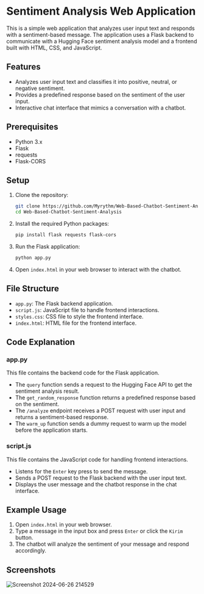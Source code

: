 # Sentiment Analysis Web Application

This is a simple web application that analyzes user input text and responds with a sentiment-based message. The application uses a Flask backend to communicate with a Hugging Face sentiment analysis model and a frontend built with HTML, CSS, and JavaScript.

## Features

- Analyzes user input text and classifies it into positive, neutral, or negative sentiment.
- Provides a predefined response based on the sentiment of the user input.
- Interactive chat interface that mimics a conversation with a chatbot.

## Prerequisites

- Python 3.x
- Flask
- requests
- Flask-CORS

## Setup

1. Clone the repository:

    ```bash
    git clone https://github.com/Myrythm/Web-Based-Chatbot-Sentiment-Analysis.git
    cd Web-Based-Chatbot-Sentiment-Analysis
    ```

2. Install the required Python packages:

    ```bash
    pip install flask requests flask-cors
    ```

3. Run the Flask application:

    ```bash
    python app.py
    ```

4. Open `index.html` in your web browser to interact with the chatbot.

## File Structure

- `app.py`: The Flask backend application.
- `script.js`: JavaScript file to handle frontend interactions.
- `styles.css`: CSS file to style the frontend interface.
- `index.html`: HTML file for the frontend interface.

## Code Explanation

### app.py

This file contains the backend code for the Flask application.

- The `query` function sends a request to the Hugging Face API to get the sentiment analysis result.
- The `get_random_response` function returns a predefined response based on the sentiment.
- The `/analyze` endpoint receives a POST request with user input and returns a sentiment-based response.
- The `warm_up` function sends a dummy request to warm up the model before the application starts.

### script.js

This file contains the JavaScript code for handling frontend interactions.

- Listens for the `Enter` key press to send the message.
- Sends a POST request to the Flask backend with the user input text.
- Displays the user message and the chatbot response in the chat interface.

## Example Usage

1. Open `index.html` in your web browser.
2. Type a message in the input box and press `Enter` or click the `Kirim` button.
3. The chatbot will analyze the sentiment of your message and respond accordingly.

## Screenshots
![Screenshot 2024-06-26 214529](https://github.com/Myrythm/Web-Based-Chatbot-Sentiment-Analysis/assets/87670901/86d3c942-a29d-42b7-9a2b-211e1e884664)



